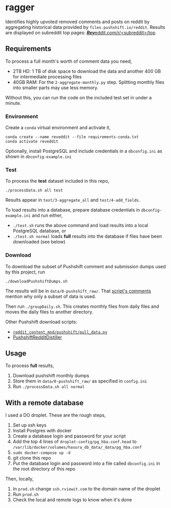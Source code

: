 # ragger
Identifies highly upvoted removed comments and posts on reddit by aggregating historical data provided by `files.pushshift.io/reddit`. Results are displayed on subreddit top pages: [***Rev***eddit.com/r/\<subreddit\>/top](https://www.reveddit.com/v/?contentType=top)

## Requirements

To process a full month's worth of comment data you need,

* 2TB HD: 1 TB of disk space to download the data and another 400 GB for intermediate processing files
* 40GB RAM: For the `2-aggregate-monthly.py` step. Splitting monthly files into smaller parts may use less memory.

Without this, you can run the code on the included test set in under a minute.

### Environment

Create a `conda` virtual environment and activate it,

```
conda create --name reveddit --file requirements-conda.txt
conda activate reveddit
```

Optionally, install PostgreSQL and include credentials in a `dbconfig.ini` as shown in `dbconfig-example.ini`

### Test

To process the **test** dataset included in this repo,

`./processData.sh all test`

Results appear in `test/3-aggregate_all` and `test/4-add_fields`.

To load results into a database, prepare database credentials in `dbconfig-example.ini` and run either,

* `./test.sh` runs the above command and load results into a local PostgreSQL database, or
* `./test.sh normal` loads **full** results into the database if files have been downloaded (see below)

### Download

To download the subset of Pushshift comment and submission dumps used by this project, run

```
./downloadPushshiftDumps.sh
```

The results will be in `data/0-pushshift_raw/`. That [script's comments](https://github.com/reveddit/ragger/blob/master/downloadPushshiftDumps.sh) mention why only a subset of data is used.

Then run `./groupDaily.sh`. This creates monthly files from daily files and moves the daily files to another directory.

Other Pushshift download scripts:
* [`reddit_content_mod/pushshift/pull_data.py`](https://github.com/guywuolletjr/reddit_content_mod/blob/master/pushshift/pull_data.py)
* [PushshiftRedditDistiller](https://github.com/RTIInternational/PushshiftRedditDistiller)

## Usage

To process **full** results,

1. Download pushshift monthly dumps
1. Store them in `data/0-pushshift_raw/` as specified in `config.ini`
1. Run `./processData.sh all normal`


## With a remote database

I used a DO droplet. These are the rough steps,

1. Set up ssh keys
1. Install Postgres with docker
1. Create a database login and password for your script
1. Add the top 4 lines of `droplet-config/pg_hba.conf.head` to `/var/lib/docker/volumes/hasura_db_data/_data/pg_hba.conf`
1. `sudo docker-compose up -d`
1. git clone this repo
1. Put the database login and password into a file called `dbconfig.ini` in the root directory of this repo

Then, locally,

1. In `prod.sh` change `ssh.rviewit.com` to the domain name of the droplet
1. Run `prod.sh`
1. Check the local and remote logs to know when it's done
